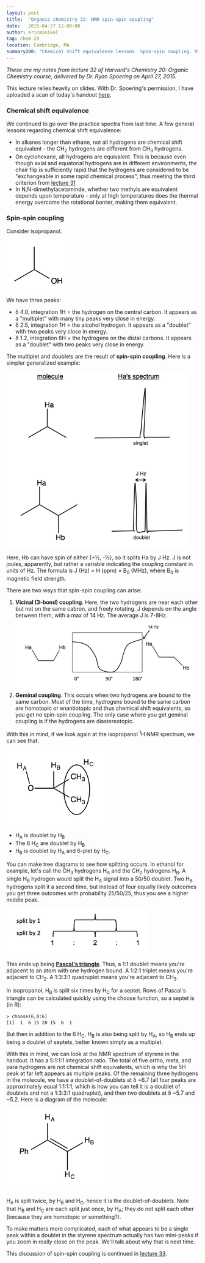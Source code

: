 ```yaml
---
layout: post
title:  "Organic chemistry 32: NMR spin-spin coupling"
date:   2015-04-27 12:00:00
author: ericminikel
tag: chem-20
location: Cambridge, MA
summary200: "Chemical shift equivalence lessons. Spin-spin coupling. Vicinal vs. geminal couling. Pascal's triangle."
---
```


*These are my notes from lecture 32 of Harvard's Chemistry 20: Organic Chemistry course, delivered by Dr. Ryan Spoering on April 27, 2015.*

This lecture relies heavily on slides. With Dr. Spoering's permission, I have uploaded a scan of today's handout [here](/media/2015/04/chem-20-lecture-32-handout.pdf).

### Chemical shift equivalence

We continued to go over the practice spectra from last time. A few general lessons regarding chemical shift equivalence:

+ In alkanes longer than ethane, not all hydrogens are chemical shift equivalent - the CH<sub>2</sub> hydrogens are different from CH<sub>3</sub> hydrogens.
+ On cyclohexane, all hydrogens are equivalent. This is because even though axial and equatorial hydrogens are in different environments, the chair flip is sufficiently rapid that the hydrogens are considered to be "exchangeable in some rapid chemical process", thus meeting the third criterion from [lecture 31](/2015/04/24/organic-chemistry-31/)
+ In N,N-dimethylacetaminde, whether two methyls are equivalent depends upon temperature - only at high temperatures does the thermal energy overcome the rotational barrier, making them equivalent.

### Spin-spin coupling

Consider isopropanol.

![](/media/2015/04/isopropanol.png)

We have three peaks:

+ &delta; 4.0, integration 1H = the hydrogen on the central carbon. It appears as a "multiplet" with many tiny peaks very close in energy.
+ &delta; 2.5, integration 1H = the alcohol hydrogen. It appears as a "doublet" with two peaks very close in energy.
+ &delta; 1.2, integration 6H = the hydrogens on the distal carbons. It appears as a "doublet" with two peaks very close in energy.

The multiplet and doublets are the result of **spin-spin coupling**. Here is a simpler generalized example:

![](/media/2015/04/spin-spin-coupling.png)

Here, Hb can have spin of either {+&half;, -&half;}, so it splits Ha by J Hz. J is not joules, apparently, but rather a variable indicating the coupling constant in units of Hz. The formula is J (Hz) = H (ppm) &times; B<sub>0</sub> (MHz), where B<sub>0</sub> is magnetic field strength.

There are two ways that spin-spin coupling can arise:

1. **Vicinal (3-bond) coupling**. Here, the two hydrogens are near each other but not on the same cabron, and freely rotating. J depends on the angle between them, with a max of 14 Hz. The average J is 7-8Hz.
    ![](/media/2015/04/vicinal-coupling.png)
2. **Geminal coupling**. This occurs when two hydrogens are bound to the same carbon. Most of the time, hydrogens bound to the same carbon are homotopic or enantiotopic and thus chemical shift equivalents, so you get no spin-spin coupling. The only case where you get geminal coupling is if the hydrogens are diastereotopic.

With this in mind, if we look again at the isopropanol <sup>1</sup>H NMR spectrum, we can see that:

![](/media/2015/04/isopropanol-labeling.png)

+ H<sub>A</sub> is doublet by H<sub>B</sub>
+ The 6 H<sub>C</sub> are doublet by H<sub>B</sub>
+ H<sub>B</sub> is doublet by H<sub>A</sub> and 6-plet by H<sub>C</sub>.

You can make tree diagrams to see how splitting occurs. In ethanol for example, let's call the CH<sub>3</sub> hydrogens H<sub>A</sub> and the CH<sub>2</sub> hydrogens H<sub>B</sub>. A single H<sub>B</sub> hydrogen would split the H<sub>A</sub> signal into a 50/50 doublet. Two H<sub>B</sub> hydrogens split it a second time, but instead of four equally likely outcomes you get three outcomes with probability 25/50/25, thus you see a higher middle peak.

![](/media/2015/04/spin-spin-coupling-tree-diagram.png)

This ends up being [**Pascal's triangle**](http://en.wikipedia.org/wiki/Pascal%27s_triangle). Thus, a 1:1 doublet means you're adjacent to an atom with one hydrogen bound. A 1:2:1 triplet means you're adjacent to CH<sub>2</sub>. A 1:3:3:1 quadruplet means you're adjacent to CH<sub>3</sub>.

In isopropanol, H<sub>B</sub> is split six times by H<sub>C</sub> for a septet. Rows of Pascal's triangle can be calculated quickly using the choose function, so a septet is (in R):

```
> choose(6,0:6)
[1]  1  6 15 20 15  6  1
```

But then in addition to the 6 H<sub>C</sub>, H<sub>B</sub> is also being split by H<sub>A</sub>, so H<sub>B</sub> ends up being a doublet of septets, better known simply as a multiplet. 

With this in mind, we can look at the NMR spectrum of styrene in the handout. It has a 5:1:1:1 integration ratio. The total of five ortho, meta, and para hydrogens are not chemical shift equivalents, which is why the 5H peak at far left appears as multiple peaks. Of the remaining three hydrogens in the molecule, we have a doublet-of-doublets at &delta; ~6.7 (all four peaks are approximately equal 1:1:1:1, which is how you can tell it is a doublet of doublets and not a 1:3:3:1 quadruplet), and then two doublets at &delta; ~5.7 and ~5.2. Here is a diagram of the molecule:

![](/media/2015/04/styrene.png)

H<sub>A</sub> is split twice, by H<sub>B</sub> and H<sub>C</sub>, hence it is the doublet-of-doublets. Note that H<sub>B</sub> and H<sub>C</sub> are each split just once, by H<sub>A</sub>; they do not split each other (because they are homotopic or something?).

To make matters more complicated, each of what appears to be a single peak within a doublet in the styrene spectrum actually has two mini-peaks if you zoom in really close on the peak. We'll talk about why that is next time.

This discussion of spin-spin coupling is continued in [lecture 33](/2015/04/29/organic-chemistry-33/).




